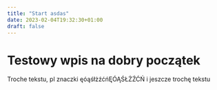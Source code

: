 ```yaml
---
title: "Start asdas"
date: 2023-02-04T19:32:30+01:00
draft: false
---
```

# Testowy wpis na dobry początek

Troche tekstu, pl znaczki ęóąśłżźćńĘÓĄŚŁŻŹĆŃ i jeszcze trochę tekstu

